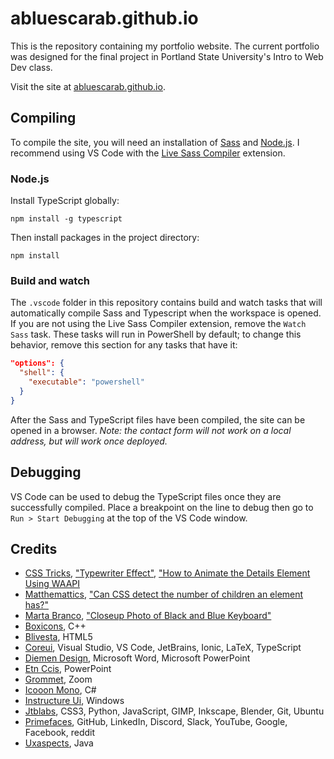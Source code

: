 # abluescarab.github.io
This is the repository containing my portfolio website. The current portfolio was designed for the final project in Portland State University's Intro to Web Dev class.

Visit the site at [abluescarab.github.io](https://abluescarab.github.io/).

## Compiling
To compile the site, you will need an installation of [Sass](https://sass-lang.com/) and [Node.js](https://nodejs.org/en/). I recommend using VS Code with the [Live Sass Compiler](https://marketplace.visualstudio.com/items?itemName=glenn2223.live-sass) extension.

### Node.js
Install TypeScript globally:
```
npm install -g typescript
```
Then install packages in the project directory:
```
npm install
```

### Build and watch
The `.vscode` folder in this repository contains build and watch tasks that will automatically compile Sass and Typescript when the workspace is opened. If you are not using the Live Sass Compiler extension, remove the `Watch Sass` task. These tasks will run in PowerShell by default; to change this behavior, remove this section for any tasks that have it:
```json
"options": {
  "shell": {
    "executable": "powershell"
  }
}
```
After the Sass and TypeScript files have been compiled, the site can be opened in a browser. *Note: the contact form will not work on a local address, but will work once deployed.*

## Debugging
VS Code can be used to debug the TypeScript files once they are successfully compiled. Place a breakpoint on the line to debug then go to `Run > Start Debugging` at the top of the VS Code window.

## Credits
* [CSS Tricks](https://css-tricks.com/), ["Typewriter Effect"](https://css-tricks.com/snippets/css/typewriter-effect/), ["How to Animate the Details Element Using WAAPI](https://css-tricks.com/how-to-animate-the-details-element-using-waapi/)
* [Matthemattics](https://stackoverflow.com/users/668871/matthemattics), ["Can CSS detect the number of children an element has?"](https://stackoverflow.com/a/12198561/567983)
* [Marta Branco](https://www.pexels.com/@martabranco/), ["Closeup Photo of Black and Blue Keyboard"](https://www.pexels.com/photo/closeup-photo-of-black-and-blue-keyboard-1194713/)
* [Boxicons](https://github.com/atisawd/boxicons?ref=svgrepo.com), C++
* [Blivesta](https://github.com/blivesta/flexicon?ref=svgrepo.com), HTML5
* [Coreui](https://github.com/coreui/coreui-icons/?ref=svgrepo.com), Visual Studio, VS Code, JetBrains, Ionic, LaTeX, TypeScript
* [Diemen Design](https://github.com/DiemenDesign/LibreICONS?ref=svgrepo.com), Microsoft Word, Microsoft PowerPoint
* [Etn Ccis](https://github.com/etn-ccis/blui-icons?ref=svgrepo.com), PowerPoint
* [Grommet](https://github.com/grommet/grommet-icons?ref=svgrepo.com), Zoom
* [Icooon Mono](https://icooon-mono.com/?ref=svgrepo.com), C#
* [Instructure Ui](https://github.com/instructure/instructure-ui?ref=svgrepo.com), Windows
* [Jtblabs](https://github.com/jtblabs/jtb-icons?ref=svgrepo.com), CSS3, Python, JavaScript, GIMP, Inkscape, Blender, Git, Ubuntu
* [Primefaces](https://www.primefaces.org/diamond/icons.xhtml?ref=svgrepo.com), GitHub, LinkedIn, Discord, Slack, YouTube, Google, Facebook, reddit
* [Uxaspects](https://github.com/UXAspects/UXAspects?ref=svgrepo.com), Java
